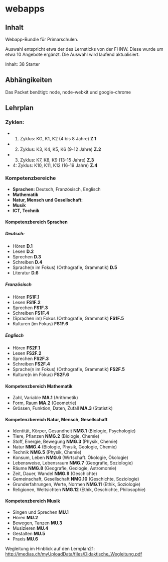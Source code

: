 webapps
=======

## Inhalt 

Webapp-Bundle für Primarschulen.

Auswahl entspricht etwa der des Lernsticks von der FHNW. Diese wurde um etwa 10 Angebote ergänzt. Die Auswahl wird laufend aktualisiert.

Inhalt: 38 Starter

## Abhängikeiten

Das Packet benötigt: node, node-webkit und google-chrome

## Lehrplan

### Zyklen:
   * 1. Zyklus: KG, K1, K2 (4 bis 8 Jahre) **Z.1**
   * 2. Zyklus: K3, K4, K5, K6 (9-12 Jahre) **Z.2**
   * 3. Zyklus: K7, K8, K9 (13-15 Jahre) **Z.3**
   * 4: Zyklus: K10, K11, K12 (16-19 Jahre) **Z.4**

### Kompetenzbereiche
   * **Sprachen:** Deutsch, Französisch, Englisch
   * **Mathematik** 
   * **Natur, Mensch und Gesellschaft:** 
   * **Musik**
   * **ICT, Technik**


#### Kompetenzbereich Sprachen

#####   Deutsch: 
   * Hören                                        **D.1**
   * Lesen                                        **D.2**
   * Sprechen                                     **D.3**
   * Schreiben                                    **D.4**
   * Sprache(n im Fokus) (Orthografie, Grammatik) **D.5**
   * Literatur                                    **D.6**

#####   Französisch
   * Hören                                        **FS1F.1**
   * Lesen                                        **FS1F.2**
   * Sprechen                                     **FS1F.3**
   * Schreiben                                    **FS1F.4**
   * (Sprachen im) Fokus (Orthografie, Grammatik) **FS1F.5**
   * Kulturen (im Fokus)                          **FS1F.6**

#####   Englisch
   * Hören                                        **FS2F.1**
   * Lesen                                        **FS2F.2**
   * Sprechen                                     **FS2F.3**
   * Schreiben                                    **FS2F.4**
   * Sprache(n im Fokus) (Orthografie, Grammatik) **FS2F.5**
   * Kulture(n im Fokus)                          **FS2F.6**

#### Kompetenzbereich Mathematik

   * Zahl, Variable			          **MA.1**   (Arithmetik)
   * Form, Raum 				  **MA.2**   (Geometrie)
   * Grössen, Funktion, Daten, Zufall             **MA.3**   (Statistik)


#### Kompetenzbereich Natur, Mensch, Gesellschaft

   * Identität, Körper, Gesundheit		  **NMG.1**   (Biologie, Psychologie)
   * Tiere, Pflanzen				  **NMG.2**   (Biologie, Chemie)
   * Stoff, Energie, Bewegung                     **NMG.3**   (Physik, Chemie)
   * Natur                                        **NMG.4**   (Biologie, Physik, Geologie, Chemie)
   * Technik                                      **NMG.5**   (Physik, Chemie)
   * Konsum, Leben				  **NMG.6**   (Wirtschaft. Ökologie, Ökologie)
   * Lebensweise, Lebensraum                      **NMG.7**   (Geografie, Soziologie)
   * Räume	  				  **NMG.8**   (Geografie, Geologie, Astromomie)
   * Zeit, Dauer, Wandel			  **NMG.9**   (Geschichte)
   * Gemeinschaft, Gesellschaft			  **NMG.10**  (Geschichte, Soziologie)
   * Grunderfahrungen, Werte, Normen		  **NMG.11**  (Ethik, Soziologie)
   * Religionen, Weltsichten  			  **NMG.12**  (Ethik, Geschichte, Philosophie)
   
#### Kompetenzbereich Musik
   
   * Singen und Sprechen		          **MU.1**
   * Hören  					  **MU.2**
   * Bewegen, Tanzen				  **MU.3**
   * Musizieren					  **MU.4**
   * Gestalten					  **MU.5**
   * Praxis					  **MU.6**


Wegleitung im Hinblick auf den Lernplan21:
http://imedias.ch/myUploadData/files/Didaktische_Wegleitung.pdf